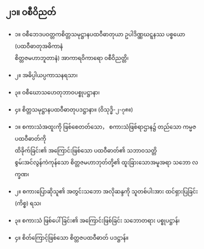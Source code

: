 ## ၂၁။ ဝစီဝိညတ်

  -  ၁။ ဝစီဘေဒပဝတ္တကစိတ္တသမုဋ္ဌာနပထဝီဓာတုယာ ဥပါဒိဏ္ဏဃဋ္ဋနဿ ပစ္စယော (ပထဝီဓာတုအဓိကာနံ
     <br> စိတ္တဇမဟာဘူတာနံ) အာကာရဝိကာရော ဝစီဝိညတ္တိ၊
   - ၂။ အဓိပ္ပါယပ္ပကာသနရသာ၊
   - ၃။ ဝစီဃောသဟေတုဘာဝပစ္စုပဋ္ဌာနာ၊
   - ၄။ စိတ္တသမုဋ္ဌာနပထဝီဓာတုပဒဋ္ဌာနာ။ (ဝိသုဒ္ဓိ-၂-၇၈။)

   - ၁။ စကားသံအထူးကို ဖြစ်စေတတ်သော， စကားသံဖြစ်ရာဌာန၌ တည်သော ကမ္မဇပထဝီဓာတ်ကို 
       <br> ထိခိုက်ခြင်း၏ အကြောင်းဖြစ်သော ပထဝီဓာတ်၏ သဘာဝသတ္တိ
       <br> စွမ်းအင်လွန်ကဲကုန်သော စိတ္တဇမဟာဘုတ်တို့၏ ထူးခြားသောအမူအရာ သဘော    <r>လက္ခဏ၊</r>
   - ၂။ စကားပြောဆိုသူ၏ အတွင်းသဘော အလိုဆန္ဒကို သူတစ်ပါးအား ထင်ရှားပြခြင်း<r> (ကိစ္စ) ရသ၊</r>
   - ၃။ စကားသံ ဖြစ်ပေါ်ခြင်း၏ အကြောင်းဖြစ်ခြင်း သဘောတရား               <r>ပစ္စုပဋ္ဌာန်၊</r>
   - ၄။ စိတ်ကြောင့်ဖြစ်သော စိတ္တဇပထဝီဓာတ်                              <r>ပဒဋ္ဌာန်။</r>